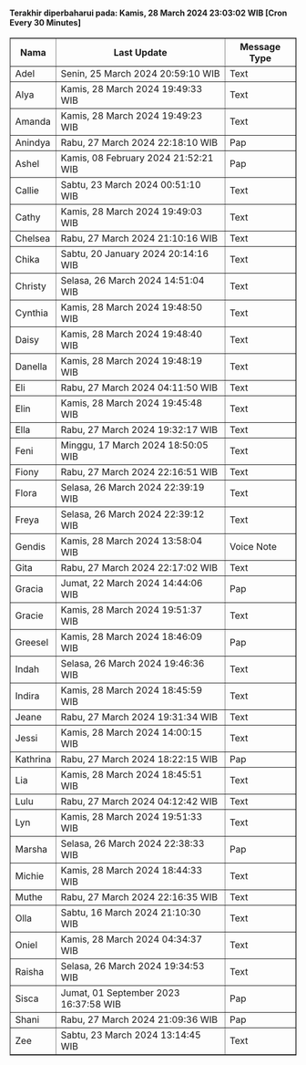 #### Terakhir diperbaharui pada: Kamis, 28 March 2024 23:03:02 WIB [Cron Every 30 Minutes]

<table border='1'><tr><th>Nama</th><th>Last Update</th><th>Message Type</th></tr><tr><td>Adel</td><td>Senin, 25 March 2024 20:59:10 WIB</td><td>Text</td></tr><tr><td>Alya</td><td>Kamis, 28 March 2024 19:49:33 WIB</td><td>Text</td></tr><tr><td>Amanda</td><td>Kamis, 28 March 2024 19:49:23 WIB</td><td>Text</td></tr><tr><td>Anindya</td><td>Rabu, 27 March 2024 22:18:10 WIB</td><td>Pap</td></tr><tr><td>Ashel</td><td>Kamis, 08 February 2024 21:52:21 WIB</td><td>Pap</td></tr><tr><td>Callie</td><td>Sabtu, 23 March 2024 00:51:10 WIB</td><td>Text</td></tr><tr><td>Cathy</td><td>Kamis, 28 March 2024 19:49:03 WIB</td><td>Text</td></tr><tr><td>Chelsea</td><td>Rabu, 27 March 2024 21:10:16 WIB</td><td>Text</td></tr><tr><td>Chika</td><td>Sabtu, 20 January 2024 20:14:16 WIB</td><td>Text</td></tr><tr><td>Christy</td><td>Selasa, 26 March 2024 14:51:04 WIB</td><td>Text</td></tr><tr><td>Cynthia</td><td>Kamis, 28 March 2024 19:48:50 WIB</td><td>Text</td></tr><tr><td>Daisy</td><td>Kamis, 28 March 2024 19:48:40 WIB</td><td>Text</td></tr><tr><td>Danella</td><td>Kamis, 28 March 2024 19:48:19 WIB</td><td>Text</td></tr><tr><td>Eli</td><td>Rabu, 27 March 2024 04:11:50 WIB</td><td>Text</td></tr><tr><td>Elin</td><td>Kamis, 28 March 2024 19:45:48 WIB</td><td>Text</td></tr><tr><td>Ella</td><td>Rabu, 27 March 2024 19:32:17 WIB</td><td>Text</td></tr><tr><td>Feni</td><td>Minggu, 17 March 2024 18:50:05 WIB</td><td>Text</td></tr><tr><td>Fiony</td><td>Rabu, 27 March 2024 22:16:51 WIB</td><td>Text</td></tr><tr><td>Flora</td><td>Selasa, 26 March 2024 22:39:19 WIB</td><td>Text</td></tr><tr><td>Freya</td><td>Selasa, 26 March 2024 22:39:12 WIB</td><td>Text</td></tr><tr><td>Gendis</td><td>Kamis, 28 March 2024 13:58:04 WIB</td><td>Voice Note</td></tr><tr><td>Gita</td><td>Rabu, 27 March 2024 22:17:02 WIB</td><td>Text</td></tr><tr><td>Gracia</td><td>Jumat, 22 March 2024 14:44:06 WIB</td><td>Pap</td></tr><tr><td>Gracie</td><td>Kamis, 28 March 2024 19:51:37 WIB</td><td>Text</td></tr><tr><td>Greesel</td><td>Kamis, 28 March 2024 18:46:09 WIB</td><td>Pap</td></tr><tr><td>Indah</td><td>Selasa, 26 March 2024 19:46:36 WIB</td><td>Text</td></tr><tr><td>Indira</td><td>Kamis, 28 March 2024 18:45:59 WIB</td><td>Text</td></tr><tr><td>Jeane</td><td>Rabu, 27 March 2024 19:31:34 WIB</td><td>Text</td></tr><tr><td>Jessi</td><td>Kamis, 28 March 2024 14:00:15 WIB</td><td>Text</td></tr><tr><td>Kathrina</td><td>Rabu, 27 March 2024 18:22:15 WIB</td><td>Pap</td></tr><tr><td>Lia</td><td>Kamis, 28 March 2024 18:45:51 WIB</td><td>Text</td></tr><tr><td>Lulu</td><td>Rabu, 27 March 2024 04:12:42 WIB</td><td>Text</td></tr><tr><td>Lyn</td><td>Kamis, 28 March 2024 19:51:33 WIB</td><td>Text</td></tr><tr><td>Marsha</td><td>Selasa, 26 March 2024 22:38:33 WIB</td><td>Pap</td></tr><tr><td>Michie</td><td>Kamis, 28 March 2024 18:44:33 WIB</td><td>Text</td></tr><tr><td>Muthe</td><td>Rabu, 27 March 2024 22:16:35 WIB</td><td>Text</td></tr><tr><td>Olla</td><td>Sabtu, 16 March 2024 21:10:30 WIB</td><td>Text</td></tr><tr><td>Oniel</td><td>Kamis, 28 March 2024 04:34:37 WIB</td><td>Text</td></tr><tr><td>Raisha</td><td>Selasa, 26 March 2024 19:34:53 WIB</td><td>Text</td></tr><tr><td>Sisca</td><td>Jumat, 01 September 2023 16:37:58 WIB</td><td>Pap</td></tr><tr><td>Shani</td><td>Rabu, 27 March 2024 21:09:36 WIB</td><td>Pap</td></tr><tr><td>Zee</td><td>Sabtu, 23 March 2024 13:14:45 WIB</td><td>Text</td></tr></table>